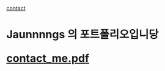 [contact](https://user-images.githubusercontent.com/81130206/132163114-a174f404-4b9a-4e1c-b8ab-6a9d819bb212.jpg)
<h1> Jaunnnngs 의 포트폴리오입니당
 
  
[contact_me.pdf](https://github.com/jaunnnngs/portfolio/files/7104037/contact_me.pdf)
